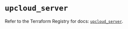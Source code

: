 # `upcloud_server`

Refer to the Terraform Registry for docs: [`upcloud_server`](https://registry.terraform.io/providers/upcloudltd/upcloud/5.3.0/docs/resources/server).
